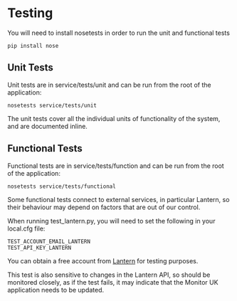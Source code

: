 # Testing

You will need to install nosetests in order to run the unit and functional tests

    pip install nose

## Unit Tests

Unit tests are in service/tests/unit and can be run from the root of the application:

    nosetests service/tests/unit
    
The unit tests cover all the individual units of functionality of the system,
and are documented inline.


## Functional Tests

Functional tests are in service/tests/function and can be run from the root of the application:

    nosetests service/tests/functional
    
Some functional tests connect to external services, in particular Lantern, so their behaviour
may depend on factors that are out of our control.

When running test_lantern.py, you will need to set the following in your local.cfg file:

    TEST_ACCOUNT_EMAIL_LANTERN
    TEST_API_KEY_LANTERN
    
You can obtain a free account from [Lantern](https://lantern.cottagelabs.com) for testing purposes.

This test is also sensitive to changes in the Lantern API, so should be monitored closely,
as if the test fails, it may indicate that the Monitor UK application needs to be updated.